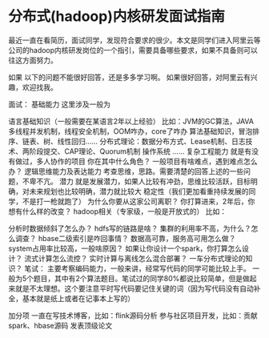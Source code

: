 # 分布式(hadoop)内核研发面试指南

最近一直在看简历，面试同学，发现符合要求的很少。本文是同学们进入阿里云等公司的hadoop内核研发岗位的一个指引，需要具备哪些要求，如果不具备则可以往这方面努力。

如果 以下的问题不能很好回答，还是多多学习啊。 如果很好回答，对阿里云有兴趣，欢迎找我。

面试：
基础能力
这里涉及一般为

语言基础知识（一般需要在某语言2年以上经验）
比如：JVM的GC算法，JAVA多线程并发机制，线程安全机制，OOM咋办，core了咋办
算法基础知识，冒泡排序、链表、树、线性回归……
分布式理论：数据分布方式、Lease机制、日志技术、两阶段提交、CAP理论、Quorum机制
操作系统
……
复杂工程能力
就是有没有做过，多人协作的项目
你在其中什么角色？ 一般项目有啥难点，遇到难点怎么办？
逻辑思维能力及表达能力
考查思维，思路。需要清楚的回答上述的一些问题，不卑不亢。
潜力
就是发展潜力，如果人比较有冲劲，思维比较活跃，目标明确，对未来规划也比较明确，潜力就比较大
稳定性（我们更加看重持续发展的同学，不是打一枪就跑了）
为什么你要从这家公司离职？
你打算进来，2年后，你想有什么样的改变？
hadoop相关（专家级，一般是开放式的）
比如：

分析时数据倾斜了怎么办？
hdfs写的链路是啥？
集群的利用率不高，为什么？怎么调查？
hbase二级索引是咋回事情？
数据高可靠，服务高可用怎么做？
system占用率比较高，一般啥原因？
如果让你设计一个spark，你打算怎么设计？
流式计算怎么流控？
实时计算与离线怎么混合部署？
一车分布式理论的知识？
笔试：
主要考察编码能力，一般来讲，经常写代码的同学可能比较上手。
一般为5个题目，其中有2个算法题目。笔试过的同学80%都说比较简单，但是做起来就是不太理想。这个要注意平时写代码要记住关键的词（因为写代码没有自动补全，基本就是纸上或者在记事本上写的）

加分项
一直在写技术博客，比如：flink源码分析
参与社区项目开发，比如：贡献spark、hbase源码
发表顶级论文
